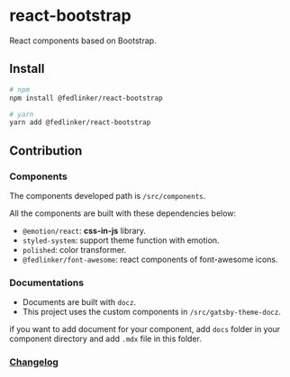 # react-bootstrap

React components based on Bootstrap.

## Install

```bash
# npm
npm install @fedlinker/react-bootstrap

# yarn
yarn add @fedlinker/react-bootstrap
```

## Contribution

### Components

The components developed path is `/src/components`.

All the components are built with these dependencies below:

- `@emotion/react`: **css-in-js** library.
- `styled-system`: support theme function with emotion.
- `polished`: color transformer.
- `@fedlinker/font-awesome`: react components of font-awesome icons.

### Documentations

- Documents are built with `docz`.
- This project uses the custom components in `/src/gatsby-theme-docz`.

if you want to add document for your component, add `docs` folder in your component directory and add `.mdx` file in this folder.

### [Changelog](https://github.com/fedlinker/react-bootstrap/blob/master/CHANGELOG.md)
